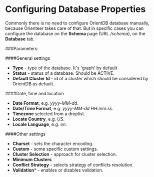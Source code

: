 # Configuring Database Properties

Commonly there is no need to configure OrientDB database manually, because Orienteer takes care of that. But in specific cases you can configure the database on the **Schema** page (URL */schema*), on the **Database** tab. 

###Parameters:

####General settings
* **Type** - type of the database. It's 'graph' by default
* **Status** - status of a database. Should be ACTIVE.
* **Default Cluster Id** - id of a cluster which should be considered by OrientDB as default.

####Date, time and location
* **Date Format**, e.g. *yyyy-MM-dd*.
* **Date/Time Format**, e.g. *yyyy-MM-dd HH:mm:ss*.
* **Timezone** selected from a droplist.
* **Locate Country**, e.g. *US*.
* **Locale Language**, e.g. *en*.


####Other settings

* **Charset** - sets the character encoding.
* **Custom** - some specific custom settings.
* **Cluster Selection** - approach for cluster selection.
* **Minimum Clusters**
* **Conflict Strategy** - selects strategy of conflicts resolution.
* **Validation*** - enables or disables validation.